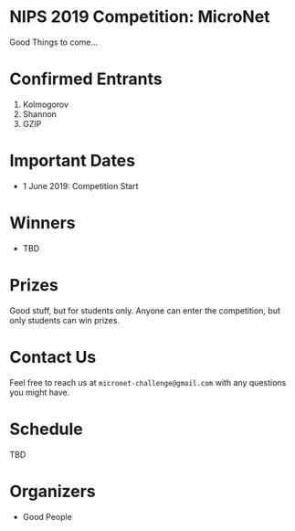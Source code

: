 # NIPS 2019 Competition: MicroNet

Good Things to come...

# Confirmed Entrants

1. Kolmogorov
2. Shannon
3. GZIP

# Important Dates

* 1 June 2019: Competition Start

# Winners

* TBD

# Prizes

Good stuff, but for students only.  Anyone can enter the competition, but only
students can win prizes.

# Contact Us

Feel free to reach us at `micronet-challenge@gmail.com` with any questions you might have.

# Schedule

TBD 

# Organizers
* Good People

